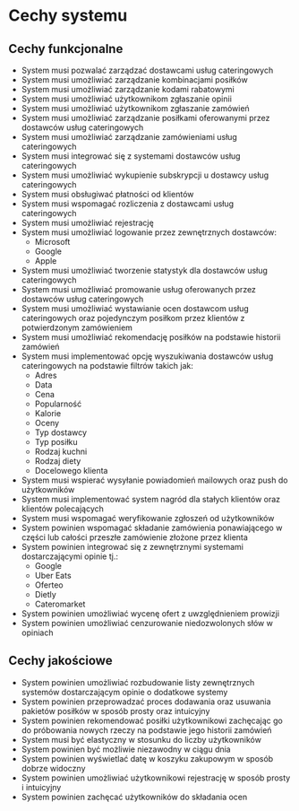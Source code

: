 # Cechy systemu
## Cechy funkcjonalne
 - System musi pozwalać zarządzać dostawcami usług cateringowych
 - System musi umożliwiać zarządzanie kombinacjami posiłków
 - System musi umożliwiać zarządzanie kodami rabatowymi
 - System musi umożliwiać użytkownikom zgłaszanie opinii
 - System musi umożliwiać użytkownikom zgłaszanie zamówień
 - System musi umożliwiać zarządzanie posiłkami oferowanymi przez dostawców usług cateringowych
 - System musi umożliwiać zarządzanie zamówieniami usług cateringowych
 - System musi integrować się z systemami dostawców usług cateringowych
 - System musi umożliwiać wykupienie subskrypcji u dostawcy usług cateringowych
 - System musi obsługiwać płatności od klientów
 - System musi wspomagać rozliczenia z dostawcami usług cateringowych
 - System musi umożliwiać rejestrację
 - System musi umożliwiać logowanie przez zewnętrznych dostawców: 
	 - Microsoft
	 - Google
	 - Apple
 - System musi umożliwiać tworzenie statystyk dla dostawców usług cateringowych
 - System musi umożliwiać promowanie usług oferowanych przez dostawców usług cateringowych
 - System musi umożliwiać wystawianie ocen dostawcom usług cateringowych oraz pojedynczym posiłkom przez klientów z potwierdzonym zamówieniem
 - System musi umożliwiać rekomendację posiłków na podstawie historii zamówień
 - System musi implementować opcję wyszukiwania dostawców usług cateringowych na podstawie filtrów takich jak: 
	 - Adres
	 - Data
	 - Cena
	 - Popularność
	 - Kalorie
	 - Oceny
	 - Typ dostawcy
	 - Typ posiłku
	 - Rodzaj kuchni
	 - Rodzaj diety
	 - Docelowego klienta
 - System musi wspierać wysyłanie powiadomień mailowych oraz push do użytkowników
 - System musi implementować system nagród dla stałych klientów oraz klientów polecających
 - System musi wspomagać weryfikowanie zgłoszeń od użytkowników
 - System powinien wspomagać składanie zamówienia ponawiającego w części lub całości przeszłe zamówienie złożone przez klienta
 - System powinien integrować się z zewnętrznymi systemami dostarczającymi opinie tj.:
	 - Google
	 - Uber Eats
	 - Oferteo
	 - Dietly
	 - Cateromarket
 - System powinien umożliwiać wycenę ofert z uwzględnieniem prowizji
 - System powinien umożliwiać cenzurowanie niedozwolonych słów w opiniach


## Cechy jakościowe
 - System powinien umożliwiać rozbudowanie listy zewnętrznych systemów dostarczającym opinie o dodatkowe systemy
 - System powinien przeprowadzać proces dodawania oraz usuwania pakietów posiłków w sposób prosty oraz intuicyjny
 - System powinien rekomendować posiłki użytkownikowi zachęcając go do próbowania nowych rzeczy na podstawie jego historii zamówień
 - System musi być elastyczny w stosunku do liczby użytkowników
 - System powinien być możliwie niezawodny w ciągu dnia
 - System powinien wyświetlać datę w koszyku zakupowym w sposób dobrze widoczny
 - System powinien umożliwiać użytkownikowi rejestrację w sposób prosty i intuicyjny
 - System powinien zachęcać użytkowników do składania ocen